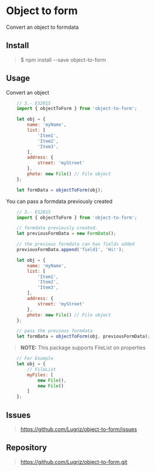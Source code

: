 # Object to form

Convert an object to formdata


## Install

> $ npm install --save object-to-form


## Usage

Convert an object

```javascript
    // 3.- ES2015
    import { objectToForm } from 'object-to-form';

    let obj = {
        name: 'myName',
        list: [
            'Item1',
            'Item2',
            'Item3',
        ],
        address: {
            street: 'myStreet'
        },
        photo: new File() // File object
    };

    let formData = objectToForm(obj);
```

You can pass a formdata previously created

```javascript
    // 3.- ES2015
    import { objectToForm } from 'object-to-form';

    // formdata previously created.
    let previousFormData = new FormData();

    // the previous formdata can has fields added
    previousFormData.append('field1', 'Hi!');

    let obj = {
        name: 'myName',
        list: [
            'Item1',
            'Item2',
            'Item3',
        ],
        address: {
            street: 'myStreet'
        },
        photo: new File() // File object
    };

    // pass the previous formdata
    let formData = objectToForm(obj, previousFormData);
```

> **NOTE:** This package supports FileList on properties

```javascript
    // For Example
    let obj = {
        // FileList
        myFiles: [
            new File(),
            new File()
        ]
    };
```
## Issues

> https://github.com/Lugriz/object-to-form/issues

## Repository

> https://github.com/Lugriz/object-to-form.git




